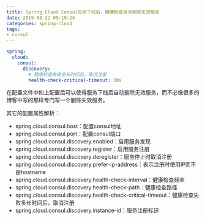 ```yaml
---
title: Spring Cloud Consul应用下线后，健康检查自动删除无效服务
date: 2019-08-22 09:19:24
categories: spring-cloud
tags: 
- consul
---
```


```yaml
spring:
  cloud:
    consul:
      discovery:
        # 健康检查失败多长时间后，取消注册
        health-check-critical-timeout: 30s
```

在配置文件中如上配置后可以使得服务下线后自动删除无效服务，而不必像很多的博客中写的那样专门写一个删除失效服务。

其它的配置属性解析：

- spring.cloud.consul.host：配置consul地址
- spring.cloud.consul.port：配置consul端口
- spring.cloud.consul.discovery.enabled：启用服务发现
- spring.cloud.consul.discovery.register：启用服务注册
- spring.cloud.consul.discovery.deregister：服务停止时取消注册
- spring.cloud.consul.discovery.prefer-ip-address：表示注册时使用IP而不是hostname
- spring.cloud.consul.discovery.health-check-interval：健康检查频率
- spring.cloud.consul.discovery.health-check-path：健康检查路径
- spring.cloud.consul.discovery.health-check-critical-timeout：健康检查失败多长时间后，取消注册
- spring.cloud.consul.discovery.instance-id：服务注册标识